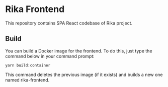 # Rika Frontend

This repository contains SPA React codebase of Rika project.

## Build

You can build a Docker image for the frontend. To do this, just type the command below in your command prompt:

```shell
yarn build:container
```

This command deletes the previous image (if it exists) and builds a new one named rika-frontend.
